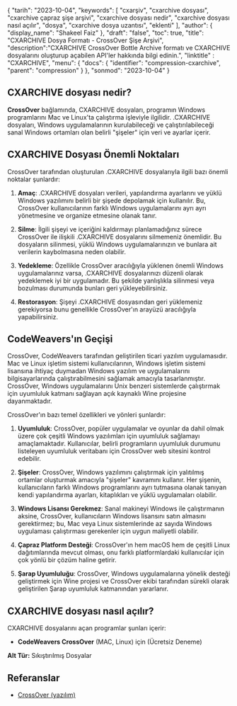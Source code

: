 {
"tarih": "2023-10-04",
  "keywords": [
"cxarşiv",
"cxarchive dosyası",
"cxarchive çapraz şişe arşivi",
"cxarchive dosyası nedir",
"cxarchive dosyası nasıl açılır",
"dosya",
"cxarchive dosya uzantısı",
"eklenti"
],
  "author": {
"display_name": "Shakeel Faiz"
},
"draft": "false",
"toc": true,
"title": "CXARCHIVE Dosya Formatı - CrossOver Şişe Arşivi",
  "description":"CXARCHIVE CrossOver Bottle Archive formatı ve CXARCHIVE dosyalarını oluşturup açabilen API'ler hakkında bilgi edinin.",
"linktitle" : "CXARCHIVE",
  "menu": {
    "docs": {
      "identifier": "compression-cxarchive",
      "parent": "compression"
}
},
"sonmod": "2023-10-04"
}

## CXARCHIVE dosyası nedir?

**CrossOver** bağlamında, CXARCHIVE dosyaları, programın Windows programlarını Mac ve Linux'ta çalıştırma işleviyle ilgilidir. .CXARCHIVE dosyaları, Windows uygulamalarının kurulabileceği ve çalıştırılabileceği sanal Windows ortamları olan belirli "şişeler" için veri ve ayarlar içerir.

## CXARCHIVE Dosyası Önemli Noktaları

CrossOver tarafından oluşturulan .CXARCHIVE dosyalarıyla ilgili bazı önemli noktalar şunlardır:

1. **Amaç**: .CXARCHIVE dosyaları verileri, yapılandırma ayarlarını ve yüklü Windows yazılımını belirli bir şişede depolamak için kullanılır. Bu, CrossOver kullanıcılarının farklı Windows uygulamalarını ayrı ayrı yönetmesine ve organize etmesine olanak tanır.
    







2. **Silme**: İlgili şişeyi ve içeriğini kaldırmayı planlamadığınız sürece CrossOver ile ilişkili .CXARCHIVE dosyalarını silmemeniz önemlidir. Bu dosyaların silinmesi, yüklü Windows uygulamalarınızın ve bunlara ait verilerin kaybolmasına neden olabilir.
    







3. **Yedekleme**: Özellikle CrossOver aracılığıyla yüklenen önemli Windows uygulamalarınız varsa, .CXARCHIVE dosyalarınızı düzenli olarak yedeklemek iyi bir uygulamadır. Bu şekilde yanlışlıkla silinmesi veya bozulması durumunda bunları geri yükleyebilirsiniz.
    







4. **Restorasyon**: Şişeyi .CXARCHIVE dosyasından geri yüklemeniz gerekiyorsa bunu genellikle CrossOver'ın arayüzü aracılığıyla yapabilirsiniz.

## CodeWeavers'ın Geçişi

CrossOver, CodeWeavers tarafından geliştirilen ticari yazılım uygulamasıdır. Mac ve Linux işletim sistemi kullanıcılarının, Windows işletim sistemi lisansına ihtiyaç duymadan Windows yazılım ve uygulamalarını bilgisayarlarında çalıştırabilmesini sağlamak amacıyla tasarlanmıştır. CrossOver, Windows uygulamalarını Unix benzeri sistemlerde çalıştırmak için uyumluluk katmanı sağlayan açık kaynaklı Wine projesine dayanmaktadır.

CrossOver'ın bazı temel özellikleri ve yönleri şunlardır:

1. **Uyumluluk**: CrossOver, popüler uygulamalar ve oyunlar da dahil olmak üzere çok çeşitli Windows yazılımları için uyumluluk sağlamayı amaçlamaktadır. Kullanıcılar, belirli programların uyumluluk durumunu listeleyen uyumluluk veritabanı için CrossOver web sitesini kontrol edebilir.
    







2. **Şişeler**: CrossOver, Windows yazılımını çalıştırmak için yalıtılmış ortamlar oluşturmak amacıyla "şişeler" kavramını kullanır. Her şişenin, kullanıcıların farklı Windows programlarını ayrı tutmasına olanak tanıyan kendi yapılandırma ayarları, kitaplıkları ve yüklü uygulamaları olabilir.
    







3. **Windows Lisansı Gerekmez**: Sanal makineyi Windows ile çalıştırmanın aksine, CrossOver, kullanıcıların Windows lisansını satın almasını gerektirmez; bu, Mac veya Linux sistemlerinde az sayıda Windows uygulaması çalıştırması gerekenler için uygun maliyetli olabilir.
    







4. **Çapraz Platform Desteği**: CrossOver'ın hem macOS hem de çeşitli Linux dağıtımlarında mevcut olması, onu farklı platformlardaki kullanıcılar için çok yönlü bir çözüm haline getirir.
    







5. **Şarap Uyumluluğu**: CrossOver, Windows uygulamalarına yönelik desteği geliştirmek için Wine projesi ve CrossOver ekibi tarafından sürekli olarak geliştirilen Şarap uyumluluk katmanından yararlanır.

## CXARCHIVE dosyası nasıl açılır?

CXARCHIVE dosyalarını açan programlar şunları içerir:

- **CodeWeavers CrossOver** (MAC, Linux) için (Ücretsiz Deneme)

**Alt Tür:** Sıkıştırılmış Dosyalar

## Referanslar
* [CrossOver (yazılım)](https://en.wikipedia.org/wiki/CrossOver_(software))

